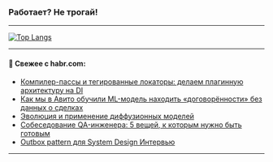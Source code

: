 ### Работает? Не трогай!

---
<!--
#### 🛠️ Technical stack:

![Java](https://img.shields.io/badge/Java-informational?logo=Oracle&style=flat&logoColor=white&color=FF4500)
![Kotlin](https://img.shields.io/badge/Kotlin-informational?logo=Kotlin&style=flat&logoColor=white&color=774D97)
![TS](https://img.shields.io/badge/TypeScript-informational?logo=typeScript&style=flat&logoColor=black&color=017acc)
![Python](https://img.shields.io/badge/Python-informational?logo=Python&style=flat&logoColor=black&color=ffdd54) <br>
![Spring](https://img.shields.io/badge/Spring-informational?logo=Spring&style=flat&logoColor=white&color=6DB33F) 
![SpringBoot](https://img.shields.io/badge/SpringBoot-informational?logo=SpringBoot&style=flat&logoColor=white&color=6DB33F)
![Nest](https://img.shields.io/badge/NestJS-informational?logo=NestJS&style=flat&logoColor=white&color=E0234E) 
![NodeJS](https://img.shields.io/badge/NodeJS-informational?logo=node.js&style=flat&logoColor=white&color=70A760)<br>
![PostgreSQL](https://img.shields.io/badge/PostgreSQL-informational?logo=PostgreSQL&style=flat&logoColor=white&color=DAA520)
![MongoDB](https://img.shields.io/badge/MongoDB-informational?logo=MongoDB&style=flat&logoColor=white&color=870000)
![Apache](https://img.shields.io/badge/Apache-informational?logo=apache&style=flat&logoColor=white&color=f74e28)

___ 
-->

<!--- #### 🛠️ : --->

[![Top Langs](https://github-readme-stats-82jvfl3w3-advtsettinggmailcoms-projects.vercel.app/api/top-langs/?username=zloylis&langs_count=10&hide_title=true&title_color=e6edf3&size_weight=0.5&count_weight=0.5&layout=compact&hide_progress=true&hide_border=true&theme=dracula&hide=css,makefile,cmake)](https://github.com/zloylis)

<!---


####  :octocat:&nbsp;&nbsp; Статистика:

![GitHub stats](https://github-readme-stats-u2qms2cxw-advtsettinggmailcoms-projects.vercel.app/api?username=zloylis&show_icons=true&hide_border=true&theme=dracula&title_color=e6edf3&include_all_commits=true&count_private=true&hide_rank=false&hide_title=true&rank_icon=github)
-->
---

#### 💬 Свежее с habr.com:

<!-- BLOG-POST-LIST:START -->
- [Компилер-пассы и тегированные локаторы: делаем плагинную архитектуру на DI](https://habr.com/ru/companies/otus/articles/960702/?utm_source=habrahabr&utm_medium=rss&utm_campaign=960702)
- [Как мы в Авито обучили ML-модель находить «договорённости» без данных о сделках](https://habr.com/ru/companies/avito/articles/961988/?utm_source=habrahabr&utm_medium=rss&utm_campaign=961988)
- [Эволюция и применение диффузионных моделей](https://habr.com/ru/articles/962176/?utm_source=habrahabr&utm_medium=rss&utm_campaign=962176)
- [Собеседование QA-инженера: 5 вещей, к которым нужно быть готовым](https://habr.com/ru/companies/yandex_praktikum/articles/958734/?utm_source=habrahabr&utm_medium=rss&utm_campaign=958734)
- [Outbox pattern для System Design Интервью](https://habr.com/ru/articles/962286/?utm_source=habrahabr&utm_medium=rss&utm_campaign=962286)
<!-- BLOG-POST-LIST:END -->

---
